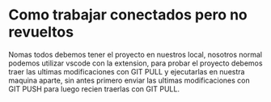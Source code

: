# Como trabajar conectados pero no revueltos 

Nomas todos debemos tener el proyecto en nuestros local, nosotros normal podemos utilizar vscode con la extension, para probar el proyecto debemos traer las ultimas modificaciones con GIT PULL y ejecutarlas en nuestra maquina aparte, sin antes primero enviar las ultimas modificaciones con GIT PUSH para luego recien traerlas con GIT PULL.
